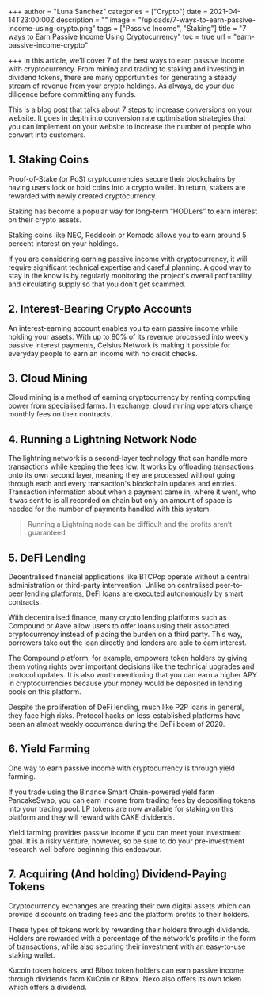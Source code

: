 +++
author = "Luna Sanchez"
categories = ["Crypto"]
date = 2021-04-14T23:00:00Z
description = ""
image = "/uploads/7-ways-to-earn-passive-income-using-crypto.png"
tags = ["Passive Income", "Staking"]
title = "7 ways to Earn Passive Income Using Cryptocurrency"
toc = true
url = "earn-passive-income-crypto"

+++
In this article, we'll cover 7 of the best ways to earn passive income with cryptocurrency. From mining and trading to staking and investing in dividend tokens, there are many opportunities for generating a steady stream of revenue from your crypto holdings. As always, do your due diligence before committing any funds.

This is a blog post that talks about 7 steps to increase conversions on your website. It goes in depth into conversion rate optimisation strategies that you can implement on your website to increase the number of people who convert into customers.

## 1. Staking Coins

Proof-of-Stake (or PoS) cryptocurrencies secure their blockchains by having users lock or hold coins into a crypto wallet. In return, stakers are rewarded with newly created cryptocurrency.

Staking has become a popular way for long-term “HODLers” to earn interest on their crypto assets.

Staking coins like NEO, Reddcoin or Komodo allows you to earn around 5 percent interest on your holdings.

If you are considering earning passive income with cryptocurrency, it will require significant technical expertise and careful planning. A good way to stay in the know is by regularly monitoring the project's overall profitability and circulating supply so that you don't get scammed.

## 2. Interest-Bearing Crypto Accounts

An interest-earning account enables you to earn passive income while holding your assets. With up to 80% of its revenue processed into weekly passive interest payments, Celsius Network is making it possible for everyday people to earn an income with no credit checks.

## 3. Cloud Mining

Cloud mining is a method of earning cryptocurrency by renting computing power from specialised farms. In exchange, cloud mining operators charge monthly fees on their contracts.

## 4. Running a Lightning Network Node

The lightning network is a second-layer technology that can handle more transactions while keeping the fees low. It works by offloading transactions onto its own second layer, meaning they are processed without going through each and every transaction's blockchain updates and entries. Transaction information about when a payment came in, where it went, who it was sent to is all recorded on chain but only an amount of space is needed for the number of payments handled with this system.

> Running a Lightning node can be difficult and the profits aren’t guaranteed.

## 5. DeFi Lending

Decentralised financial applications like BTCPop operate without a central administration or third-party intervention. Unlike on centralised peer-to-peer lending platforms, DeFi loans are executed autonomously by smart contracts.

With decentralised finance, many crypto lending platforms such as Compound or Aave allow users to offer loans using their associated cryptocurrency instead of placing the burden on a third party. This way, borrowers take out the loan directly and lenders are able to earn interest.

The Compound platform, for example, empowers token holders by giving them voting rights over important decisions like the technical upgrades and protocol updates. It is also worth mentioning that you can earn a higher APY in cryptocurrencies because your money would be deposited in lending pools on this platform.

Despite the proliferation of DeFi lending, much like P2P loans in general, they face high risks. Protocol hacks on less-established platforms have been an almost weekly occurrence during the DeFi boom of 2020.

## 6. Yield Farming

One way to earn passive income with cryptocurrency is through yield farming.

If you trade using the Binance Smart Chain-powered yield farm PancakeSwap, you can earn income from trading fees by depositing tokens into your trading pool. LP tokens are now available for staking on this platform and they will reward with CAKE dividends.

Yield farming provides passive income if you can meet your investment goal. It is a risky venture, however, so be sure to do your pre-investment research well before beginning this endeavour.

## 7. Acquiring (And holding) Dividend-Paying Tokens

Cryptocurrency exchanges are creating their own digital assets which can provide discounts on trading fees and the platform profits to their holders.

These types of tokens work by rewarding their holders through dividends. Holders are rewarded with a percentage of the network's profits in the form of transactions, while also securing their investment with an easy-to-use staking wallet.

Kucoin token holders, and Bibox token holders can earn passive income through dividends from KuCoin or Bibox. Nexo also offers its own token which offers a dividend.